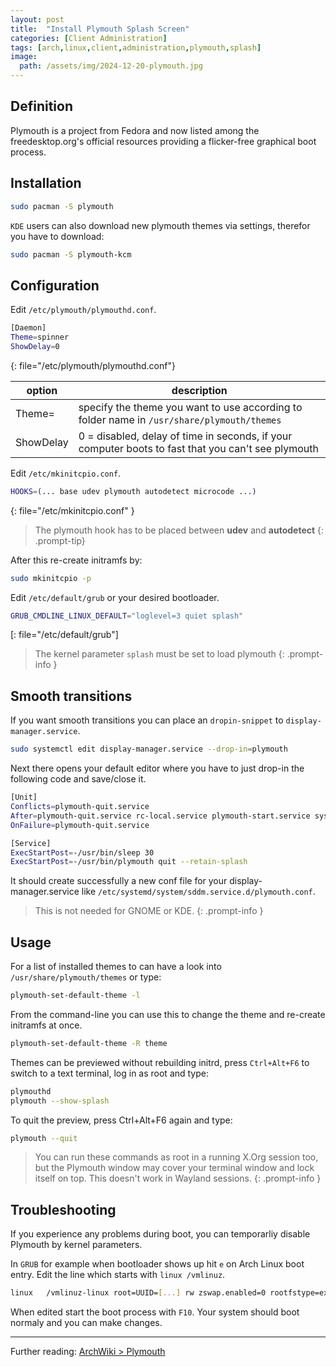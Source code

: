 ```yaml
---
layout: post
title:  "Install Plymouth Splash Screen"
categories: [Client Administration]
tags: [arch,linux,client,administration,plymouth,splash]
image:
  path: /assets/img/2024-12-20-plymouth.jpg
---
```


## Definition
Plymouth is a project from Fedora and now listed among the freedesktop.org's official resources providing a flicker-free graphical boot process.

## Installation
```bash
sudo pacman -S plymouth
```
`KDE` users can also download new plymouth themes via settings, therefor you have to download:
```bash
sudo pacman -S plymouth-kcm
```

## Configuration
Edit `/etc/plymouth/plymouthd.conf`.
```bash
[Daemon]
Theme=spinner
ShowDelay=0
```
{: file="/etc/plymouth/plymouthd.conf"}

| option | description |
| --- | --- |
| Theme= | specify the theme you want to use according to folder name in `/usr/share/plymouth/themes`|
| ShowDelay | 0 = disabled, delay of time in seconds, if your computer boots to fast that you can't see plymouth |

Edit `/etc/mkinitcpio.conf`.
```bash
HOOKS=(... base udev plymouth autodetect microcode ...)
```
{: file="/etc/mkinitcpio.conf"
}
> The plymouth hook has to be placed between **udev** and **autodetect**
{: .prompt-tip}

After this re-create initramfs by:
```bash
sudo mkinitcpio -p
```

Edit `/etc/default/grub` or your desired bootloader.
```bash
GRUB_CMDLINE_LINUX_DEFAULT="loglevel=3 quiet splash"
```
[: file="/etc/default/grub"]

> The kernel parameter `splash` must be set to load plymouth
{: .prompt-info }

## Smooth transitions
If you want smooth transitions you can place an `dropin-snippet` to `display-manager.service`.
```bash
sudo systemctl edit display-manager.service --drop-in=plymouth
```
Next there opens your default editor where you have to just drop-in the following code and save/close it.
```bash
[Unit]
Conflicts=plymouth-quit.service
After=plymouth-quit.service rc-local.service plymouth-start.service systemd-user-sessions.service
OnFailure=plymouth-quit.service

[Service]
ExecStartPost=-/usr/bin/sleep 30
ExecStartPost=-/usr/bin/plymouth quit --retain-splash
```
It should create successfully a new conf file for your display-manager.service like `/etc/systemd/system/sddm.service.d/plymouth.conf`.

> This is not needed for GNOME or KDE.
{: .prompt-info }

## Usage
For a list of installed themes to can have a look into `/usr/share/plymouth/themes` or type:
```bash
plymouth-set-default-theme -l
```
From the command-line you can use this to change the theme and re-create initramfs at once.
```bash
plymouth-set-default-theme -R theme
```
Themes can be previewed without rebuilding initrd, press `Ctrl+Alt+F6` to switch to a text terminal, log in as root and type:
```bash
plymouthd
plymouth --show-splash
```
To quit the preview, press Ctrl+Alt+F6 again and type:
```bash
plymouth --quit
```
> You can run these commands as root in a running X.Org session too, but the Plymouth window may cover your terminal window and lock itself on top. This doesn't work in Wayland sessions.
{: .prompt-info }

## Troubleshooting
If you experience any problems during boot, you can temporarliy disable Plymouth by kernel parameters.

In `GRUB` for example when bootloader shows up hit `e` on Arch Linux boot entry. Edit the line which starts with `linux /vmlinuz`.
```bash
linux   /vmlinuz-linux root=UUID=[...] rw zswap.enabled=0 rootfstype=ext4 plymouth.enable=0 disablehooks=plymouth
```
When edited start the boot process with `F10`. Your system should boot normaly and you can make changes.

----
Further reading: [ArchWiki > Plymouth](https://wiki.archlinux.org/title/Plymouth)
